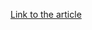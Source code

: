 [Link to the article](https://thehackernews.com/2024/11/critical-flaws-in-ollama-ai-framework.html)
